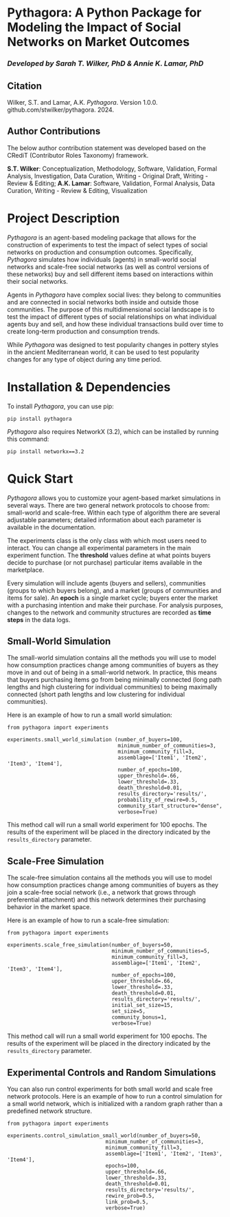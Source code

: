 
# Pythagora: A Python Package for Modeling the Impact of Social Networks on Market Outcomes
### _Developed by Sarah T. Wilker, PhD & Annie K. Lamar, PhD_

## Citation

Wilker, S.T. and Lamar, A.K. _Pythagora_. Version 1.0.0. github.com/stwilker/pythagora. 2024.

## Author Contributions

The below author contribution statement was developed based on the CRediT (Contributor Roles Taxonomy) framework. 

**S.T. Wilker**: Conceptualization, Methodology, Software, Validation, Formal Analysis, Investigation, Data Curation, Writing - Original Draft, Writing - Review & Editing; **A.K. Lamar**: Software, Validation, Formal Analysis, Data Curation, Writing - Review & Editing, Visualization

# Project Description
_Pythagora_ is an agent-based modeling package that allows for the construction of experiments to test the impact of select types of social networks on production and consumption outcomes. Specifically, _Pythagora_ simulates how individuals (agents) in small-world social networks and scale-free social networks (as well as control versions of these networks) buy and sell different items based on interactions within their social networks. 

Agents in _Pythagora_ have complex social lives: they belong to communities and are connected in social networks both inside and outside those communities. The purpose of this multidimensional social landscape is to test the impact of different types of social relationships on what individual agents buy and sell, and how these individual transactions build over time to create long-term production and consumption trends. 

While _Pythagora_ was designed to test popularity changes in pottery styles in the ancient Mediterranean world, it 
can be used to test popularity changes for any type of object during any time period.   

# Installation & Dependencies

To install _Pythagora_, you can use pip:

`pip install pythagora`

_Pythagora_ also requires NetworkX (3.2), which can be installed by running this command:

`pip install networkx==3.2`

# Quick Start

_Pythagora_ allows you to customize your agent-based market simulations in several ways. There are two general network protocols to choose from: small-world and scale-free. Within each type of algorithm there are several adjustable parameters; detailed information about each parameter is available in the documentation. 

The experiments class is the only class with which most users need to interact. You can change all experimental parameters in the main experiment function. The **threshold** values define at what points buyers decide to purchase (or not purchase) particular items available in the marketplace. 

Every simulation will include agents (buyers and sellers), communities (groups to which buyers belong), and a market (groups of communities and items for sale). An **epoch** is a single market cycle; buyers enter the market with a purchasing intention and make their purchase. For analysis purposes, changes to the network and community structures are recorded as **time steps** in the data logs. 

## Small-World Simulation
The small-world simulation contains all the methods you will use to model how consumption practices change among communities of buyers  as they move in and out of being in a small-world network. In practice, this means that buyers purchasing items go from being minimally connected (long path lengths and high clustering for individual communities) to being maximally connected (short path lengths and low clustering for individual communities).

Here is an example of how to run a small world simulation:

``` 
from pythagora import experiments

experiments.small_world_simulation (number_of_buyers=100,
                                    minimum_number_of_communities=3, 
                                    minimum_community_fill=3, 
                                    assemblage=['Item1', 'Item2', 'Item3', 'Item4'], 
                                    number_of_epochs=100, 
                                    upper_threshold=.66, 
                                    lower_threshold=.33, 
                                    death_threshold=0.01, 
                                    results_directory='results/', 
                                    probability_of_rewire=0.5, 
                                    community_start_structure="dense", 
                                    verbose=True)
```

This method call will run a small world experiment for 100 epochs. The results of the experiment will be placed in the directory indicated by the `results_directory` parameter.

## Scale-Free Simulation

The scale-free simulation contains all the methods you will use to model how consumption practices change among communities of buyers  as they join a scale-free social network (i.e., a network that grows through preferential attachment) and this network determines their purchasing behavior in the market space. 

Here is an example of how to run a scale-free simulation:

```
from pythagora import experiments

experiments.scale_free_simulation(number_of_buyers=50,
                                  minimum_number_of_communities=5,
                                  minimum_community_fill=3, 
                                  assemblage=['Item1', 'Item2', 'Item3', 'Item4'], 
                                  number_of_epochs=100, 
                                  upper_threshold=.66, 
                                  lower_threshold=.33, 
                                  death_threshold=0.01, 
                                  results_directory='results/', 
                                  initial_set_size=15, 
                                  set_size=5, 
                                  community_bonus=1, 
                                  verbose=True)

```

This method call will run a small world experiment for 100 epochs. The results of the experiment will be placed in the directory indicated by the `results_directory` parameter.

## Experimental Controls and Random Simulations

You can also run control experiments for both small world and scale free network protocols. Here is an example of how to run a control simulation for a small world network, which is initialized with a random graph rather than a predefined network structure.

```
from pythagora import experiments

experiments.control_simulation_small_world(number_of_buyers=50,
                                minimum_number_of_communities=3, 
                                minimum_community_fill=3, 
                                assemblage=['Item1', 'Item2', 'Item3', 'Item4'], 
                                epochs=100, 
                                upper_threshold=.66, 
                                lower_threshold=.33, 
                                death_threshold=0.01, 
                                results_directory='results/', 
                                rewire_prob=0.5, 
                                link_prob=0.5, 
                                verbose=True)
```
